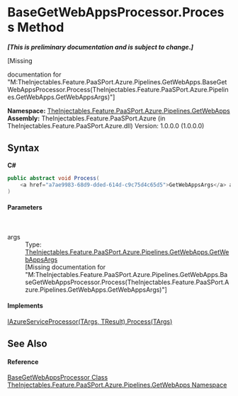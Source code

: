 # BaseGetWebAppsProcessor.Process Method 
 _**\[This is preliminary documentation and is subject to change.\]**_

\[Missing <summary> documentation for "M:TheInjectables.Feature.PaaSPort.Azure.Pipelines.GetWebApps.BaseGetWebAppsProcessor.Process(TheInjectables.Feature.PaaSPort.Azure.Pipelines.GetWebApps.GetWebAppsArgs)"\]

**Namespace:**&nbsp;<a href="2e94f1aa-261f-e92b-09e7-dd283057945e">TheInjectables.Feature.PaaSPort.Azure.Pipelines.GetWebApps</a><br />**Assembly:**&nbsp;TheInjectables.Feature.PaaSPort.Azure (in TheInjectables.Feature.PaaSPort.Azure.dll) Version: 1.0.0.0 (1.0.0.0)

## Syntax

**C#**<br />
``` C#
public abstract void Process(
	<a href="a7ae9983-68d9-dded-614d-c9c75d4c65d5">GetWebAppsArgs</a> args
)
```


#### Parameters
&nbsp;<dl><dt>args</dt><dd>Type: <a href="a7ae9983-68d9-dded-614d-c9c75d4c65d5">TheInjectables.Feature.PaaSPort.Azure.Pipelines.GetWebApps.GetWebAppsArgs</a><br />\[Missing <param name="args"/> documentation for "M:TheInjectables.Feature.PaaSPort.Azure.Pipelines.GetWebApps.BaseGetWebAppsProcessor.Process(TheInjectables.Feature.PaaSPort.Azure.Pipelines.GetWebApps.GetWebAppsArgs)"\]</dd></dl>

#### Implements
<a href="cd01fc64-58bd-5a08-0b0b-b1248577b722">IAzureServiceProcessor(TArgs, TResult).Process(TArgs)</a><br />

## See Also


#### Reference
<a href="ab883881-9537-c286-7b31-8cf715c8fc05">BaseGetWebAppsProcessor Class</a><br /><a href="2e94f1aa-261f-e92b-09e7-dd283057945e">TheInjectables.Feature.PaaSPort.Azure.Pipelines.GetWebApps Namespace</a><br />